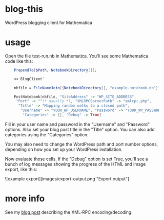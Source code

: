 blog-this
=========

WordPress blogging client for Mathematica

usage
=====

Open the file test-run.nb in Mathematica.  You'll see some Mathematica code like this:

```mathematica
    PrependTo[$Path, NotebookDirectory[]];

    << BlogClient`

    nbfile = FileNameJoin[{NotebookDirectory[], "example-notebook.nb"}];

    PostNotebook[nbfile, "SiteAddress" -> "WP_SITE_ADDRESS", 
     "Port" -> ""(* usually *), "XMLRPCServerPath" -> "xmlrpc.php", 
      "Title" -> "Mapping random walks to a closed path", 
       "Username" -> "YOUR_WP_USERNAME", "Password" -> "YOUR_WP_PASSWORD", 
        "Categories" -> {}, "Debug" -> True]
```

Fill in your user name and password in the "Username" and "Password" options.  Also set your blog post title in the "Title" option.
You can also add categories using the "Categories" option.

You may also need to change the WordPress path and port number options, depending on how you set up your WordPress installation.

Now evaluate those cells.  If the "Debug" option is set True, you'll see a bunch of log messages showing the progress of the HTML and image export, like this:

![example export][images/export-output.png "Export output"]

more info
=========

See my [blog post](http://paul-jean.github.io/2011/02/11/weblog-client.html) describing the XML-RPC encoding/decoding.


